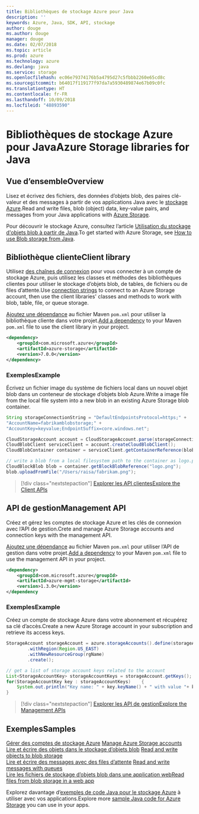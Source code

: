 ```yaml
---
title: Bibliothèques de stockage Azure pour Java
description: ''
keywords: Azure, Java, SDK, API, stockage
author: douge
ms.author: douge
manager: douge
ms.date: 02/07/2018
ms.topic: article
ms.prod: azure
ms.technology: azure
ms.devlang: java
ms.service: storage
ms.openlocfilehash: ec06e79374176b5a4795d27c5fbbb2260e65cd8c
ms.sourcegitcommit: b64017f119177f97da7a5930489874e67b09c0fc
ms.translationtype: HT
ms.contentlocale: fr-FR
ms.lasthandoff: 10/09/2018
ms.locfileid: "48893590"
---
```

# <a name="azure-storage-libraries-for-java"></a><span data-ttu-id="3044a-103">Bibliothèques de stockage Azure pour Java</span><span class="sxs-lookup"><span data-stu-id="3044a-103">Azure Storage libraries for Java</span></span>

## <a name="overview"></a><span data-ttu-id="3044a-104">Vue d’ensemble</span><span class="sxs-lookup"><span data-stu-id="3044a-104">Overview</span></span>

<span data-ttu-id="3044a-105">Lisez et écrivez des fichiers, des données d’objets blob, des paires clé-valeur et des messages à partir de vos applications Java avec le [stockage Azure](/azure/storage/storage-introduction).</span><span class="sxs-lookup"><span data-stu-id="3044a-105">Read and write files, blob (object) data, key-value pairs, and messages from your Java applications with [Azure Storage](/azure/storage/storage-introduction).</span></span>

<span data-ttu-id="3044a-106">Pour découvrir le stockage Azure, consultez l’article [Utilisation du stockage d'objets blob à partir de Java](/azure/storage/storage-java-how-to-use-blob-storage).</span><span class="sxs-lookup"><span data-stu-id="3044a-106">To get started with Azure Storage, see [How to use Blob storage from Java](/azure/storage/storage-java-how-to-use-blob-storage).</span></span>

## <a name="client-library"></a><span data-ttu-id="3044a-107">Bibliothèque cliente</span><span class="sxs-lookup"><span data-stu-id="3044a-107">Client library</span></span>

<span data-ttu-id="3044a-108">Utilisez [des chaînes de connexion](/azure/storage/storage-create-storage-account#manage-your-storage-account) pour vous connecter à un compte de stockage Azure, puis utilisez les classes et méthodes des bibliothèques clientes pour utiliser le stockage d’objets blob, de tables, de fichiers ou de files d’attente.</span><span class="sxs-lookup"><span data-stu-id="3044a-108">Use [connection strings](/azure/storage/storage-create-storage-account#manage-your-storage-account) to connect to an Azure Storage account, then use the client libraries' classes and methods to work with blob, table, file, or queue storage.</span></span> 

<span data-ttu-id="3044a-109">[Ajoutez une dépendance](https://maven.apache.org/guides/getting-started/index.html#How_do_I_use_external_dependencies) au fichier Maven `pom.xml` pour utiliser la bibliothèque cliente dans votre projet.</span><span class="sxs-lookup"><span data-stu-id="3044a-109">[Add a dependency](https://maven.apache.org/guides/getting-started/index.html#How_do_I_use_external_dependencies) to your Maven `pom.xml` file to use the client library in your project.</span></span>   

```XML
<dependency>
    <groupId>com.microsoft.azure</groupId>
    <artifactId>azure-storage</artifactId>
    <version>7.0.0</version>
</dependency>
```   

### <a name="example"></a><span data-ttu-id="3044a-110">Exemples</span><span class="sxs-lookup"><span data-stu-id="3044a-110">Example</span></span>

<span data-ttu-id="3044a-111">Écrivez un fichier image du système de fichiers local dans un nouvel objet blob dans un conteneur de stockage d’objets blob Azure.</span><span class="sxs-lookup"><span data-stu-id="3044a-111">Write a image file from the local file system into a new blob in an existing Azure Storage blob container.</span></span>


```java
String storageConnectionString = "DefaultEndpointsProtocol=https;" + 
"AccountName=fabrikamblobstorage;" + 
"AccountKey=keyvalue;EndpointSuffix=core.windows.net";

CloudStorageAccount account = CloudStorageAccount.parse(storageConnectionString);
CloudBlobClient serviceClient = account.createCloudBlobClient();
CloudBlobContainer container = serviceClient.getContainerReference(blobContainer);

// write a blob from a local filesystem path to the container as logo.png
CloudBlockBlob blob = container.getBlockBlobReference("logo.png");
blob.uploadFromFile("/Users/raisa/fabrikam.png");
```

> [!div class="nextstepaction"]
> [<span data-ttu-id="3044a-112">Explorer les API clientes</span><span class="sxs-lookup"><span data-stu-id="3044a-112">Explore the Client APIs</span></span>](/java/api/overview/azure/storage/client)

## <a name="management-api"></a><span data-ttu-id="3044a-113">API de gestion</span><span class="sxs-lookup"><span data-stu-id="3044a-113">Management API</span></span>

<span data-ttu-id="3044a-114">Créez et gérez les comptes de stockage Azure et les clés de connexion avec l’API de gestion.</span><span class="sxs-lookup"><span data-stu-id="3044a-114">Crete and manage Azure Storage accounts and connection keys with the management API.</span></span>

<span data-ttu-id="3044a-115">[Ajoutez une dépendance](https://maven.apache.org/guides/getting-started/index.html#How_do_I_use_external_dependencies) au fichier Maven `pom.xml` pour utiliser l’API de gestion dans votre projet.</span><span class="sxs-lookup"><span data-stu-id="3044a-115">[Add a dependency](https://maven.apache.org/guides/getting-started/index.html#How_do_I_use_external_dependencies) to your Maven `pom.xml` file to use the management API in your project.</span></span>  

```XML
<dependency>
    <groupId>com.microsoft.azure</groupId>
    <artifactId>azure-mgmt-storage</artifactId>
    <version>1.3.0</version>
</dependency
```   

### <a name="example"></a><span data-ttu-id="3044a-116">Exemples</span><span class="sxs-lookup"><span data-stu-id="3044a-116">Example</span></span>

<span data-ttu-id="3044a-117">Créez un compte de stockage Azure dans votre abonnement et récupérez sa clé d’accès.</span><span class="sxs-lookup"><span data-stu-id="3044a-117">Create a new Azure Storage account in your subscription and retrieve its access keys.</span></span>

```java
StorageAccount storageAccount = azure.storageAccounts().define(storageAccountName)
        .withRegion(Region.US_EAST)
        .withNewResourceGroup(rgName)
        .create();

// get a list of storage account keys related to the account
List<StorageAccountKey> storageAccountKeys = storageAccount.getKeys();
for(StorageAccountKey key : storageAccountKeys)    {
    System.out.println("Key name: " + key.keyName() + " with value "+ key.value());
}
```

> [!div class="nextstepaction"]
> [<span data-ttu-id="3044a-118">Explorer les API de gestion</span><span class="sxs-lookup"><span data-stu-id="3044a-118">Explore the Management APIs</span></span>](/java/api/overview/azure/storage/management)


## <a name="samples"></a><span data-ttu-id="3044a-119">Exemples</span><span class="sxs-lookup"><span data-stu-id="3044a-119">Samples</span></span>

<span data-ttu-id="3044a-120">[Gérer des comptes de stockage Azure](../docs-ref-conceptual/java-sdk-manage-storage-accounts.md)  </span><span class="sxs-lookup"><span data-stu-id="3044a-120">[Manage Azure Storage accounts](../docs-ref-conceptual/java-sdk-manage-storage-accounts.md)  </span></span>  
<span data-ttu-id="3044a-121">[Lire et écrire des objets dans le stockage d’objets blob](https://github.com/Azure-Samples/storage-blob-java-getting-started) </span><span class="sxs-lookup"><span data-stu-id="3044a-121">[Read and write objects to blob storage](https://github.com/Azure-Samples/storage-blob-java-getting-started) </span></span>  
<span data-ttu-id="3044a-122">[Lire et écrire des messages avec des files d’attente](https://github.com/Azure-Samples/storage-queue-java-getting-started) </span><span class="sxs-lookup"><span data-stu-id="3044a-122">[Read and write messages with queues](https://github.com/Azure-Samples/storage-queue-java-getting-started) </span></span>  
[<span data-ttu-id="3044a-123">Lire les fichiers de stockage d’objets blob dans une application web</span><span class="sxs-lookup"><span data-stu-id="3044a-123">Read files from blob storage in a web app</span></span>](https://github.com/Azure-Samples/app-service-java-manage-storage-connections-for-web-apps-on-linux)

<span data-ttu-id="3044a-124">Explorez davantage d’[exemples de code Java pour le stockage Azure](https://azure.microsoft.com/resources/samples/?platform=java&term=storage) à utiliser avec vos applications.</span><span class="sxs-lookup"><span data-stu-id="3044a-124">Explore more [sample Java code for Azure Storage](https://azure.microsoft.com/resources/samples/?platform=java&term=storage) you can use in your apps.</span></span>
